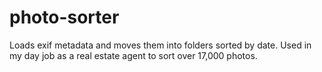 # photo-sorter
Loads exif metadata and moves them into folders sorted by date. Used in my day job as a real estate agent to sort over 17,000 photos.
